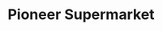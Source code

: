 ---
title: "Pioneer Supermarket"
url: /new-york/pioneer-supermarket-malcolm-x-boulevard/
shop: Supermarkt
---